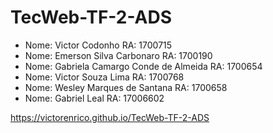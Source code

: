 # TecWeb-TF-2-ADS

* Nome: Victor Codonho RA: 1700715
* Nome: Emerson Silva Carbonaro RA: 1700190 
* Nome: Gabriela Camargo Conde de Almeida RA: 1700654
* Nome: Victor Souza Lima RA: 1700768
* Nome: Wesley Marques de Santana RA: 1700658
* Nome: Gabriel Leal RA: 17006602

https://victorenrico.github.io/TecWeb-TF-2-ADS
